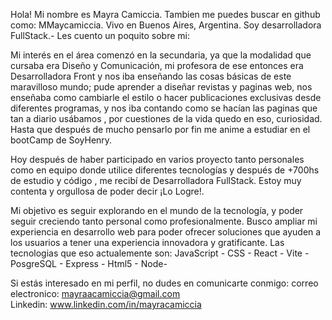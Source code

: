 
Hola! Mi nombre es Mayra Camiccia.
Tambien me puedes buscar en github como: MMaycamiccia.
Vivo en Buenos Aires, Argentina.
Soy desarrolladora FullStack.-
Les cuento un poquito sobre mi: 

Mi interés en el área comenzó en la secundaria, ya que la modalidad que cursaba era Diseño y Comunicación, mi profesora de ese entonces era Desarrolladora Front y nos iba enseñando las cosas básicas de este maravilloso mundo; pude aprender a diseñar revistas y paginas web, nos enseñaba como cambiarle el estilo o hacer publicaciones exclusivas desde diferentes programas, y nos iba contando como se hacían las paginas que tan a diario usábamos , por cuestiones de la vida quedo en eso, curiosidad. 
Hasta que después de mucho pensarlo por fin me anime a estudiar en el bootCamp de SoyHenry. 

Hoy después de haber participado en varios proyecto tanto personales como en equipo donde utilice diferentes tecnologías y después de +700hs de estudio y código , me recibí de Desarrolladora FullStack. Estoy muy contenta y orgullosa de poder decir ¡Lo Logre!.

Mi objetivo es seguir explorando en el mundo de la tecnología, y poder seguir creciendo tanto personal como profesionalmente. 
Busco ampliar mi experiencia en desarrollo web para poder ofrecer soluciones que ayuden a los usuarios a tener una experiencia innovadora y gratificante. 
Las tecnologias que eso actualemente son: 
JavaScript - CSS - React - Vite - PosgreSQL - Express - Html5 - Node-

Si estás interesado en mi perfil, no dudes en comunicarte conmigo:
correo electronico: mayraacamiccia@gmail.com    
Linkedin: www.linkedin.com/in/mayracamiccia


